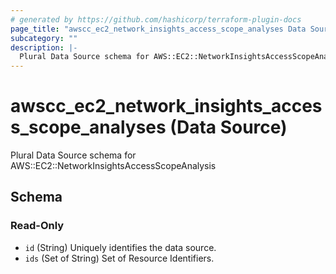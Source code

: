 ```yaml
---
# generated by https://github.com/hashicorp/terraform-plugin-docs
page_title: "awscc_ec2_network_insights_access_scope_analyses Data Source - terraform-provider-awscc"
subcategory: ""
description: |-
  Plural Data Source schema for AWS::EC2::NetworkInsightsAccessScopeAnalysis
---
```


# awscc_ec2_network_insights_access_scope_analyses (Data Source)

Plural Data Source schema for AWS::EC2::NetworkInsightsAccessScopeAnalysis



<!-- schema generated by tfplugindocs -->
## Schema

### Read-Only

- `id` (String) Uniquely identifies the data source.
- `ids` (Set of String) Set of Resource Identifiers.
